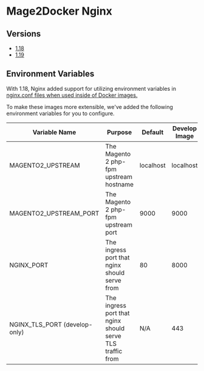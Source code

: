# Mage2Docker Nginx

## Versions

- [1.18](https://github.com/graycoreio/mage2docker/tree/master/nginx/1.18) 
- [1.19](https://github.com/graycoreio/mage2docker/tree/master/nginx/1.19)

## Environment Variables

With 1.18, Nginx added support for utilizing environment variables in [nginx.conf files when used inside of Docker images.](https://github.com/docker-library/docs/tree/master/nginx#using-environment-variables-in-nginx-configuration-new-in-119)

To make these images more extensible, we've added the following environment variables for you to configure.

| Variable Name                 | Purpose                                                   | Default   | Develop Image |
| ----------------------------- | --------------------------------------------------------- | --------- | ------------- |
| MAGENTO2_UPSTREAM             | The Magento 2 php-fpm upstream hostname                   | localhost | localhost     |
| MAGENTO2_UPSTREAM_PORT        | The Magento 2 php-fpm upstream port                       | 9000      | 9000          |
| NGINX_PORT                    | The ingress port that nginx should serve from             | 80        | 8000          |
| NGINX_TLS_PORT (develop-only) | The ingress port that nginx should serve TLS traffic from | N/A       | 443           |
